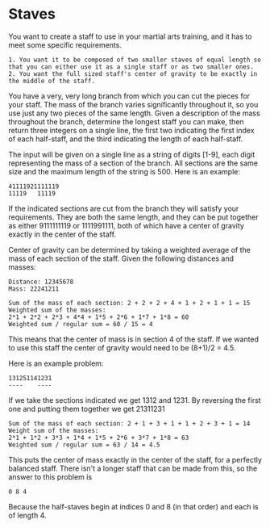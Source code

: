 Staves
======

You want to create a staff to use in your martial arts training, and it has to meet some specific requirements.
 
	1. You want it to be composed of two smaller staves of equal length so that you can either use it as a single staff or as two smaller ones. 
	2. You want the full sized staff's center of gravity to be exactly in the middle of the staff.
 
You have a very, very long branch from which you can cut the pieces for your staff.  The mass of the branch varies significantly throughout it, so you use just any two pieces of the same length.  Given a description of the mass throughout the branch, determine the longest staff you can make, then return three integers on a single line, the first two indicating the first index of each half-staff, and the third indicating the length of each half-staff.
 
The input will be given on a single line as a string of digits [1-9], each digit representing the mass of a section of the branch.  All sections are the same size and the maximum length of the string is 500. Here is an example:
 
	41111921111119
	11119   11119
 
If the indicated sections are cut from the branch they will satisfy your requirements.  They are both the same length, and they can be put together as either 9111111119 or 1111991111, both of which have a center of gravity exactly in the center of the staff.
 
 
Center of gravity can be determined by taking a weighted average of the mass of each section of the staff.  Given the following distances and masses:

	Distance: 12345678
    Mass: 22241211
 
  	Sum of the mass of each section: 2 + 2 + 2 + 4 + 1 + 2 + 1 + 1 = 15
  	Weighted sum of the masses:
	2*1 + 2*2 + 2*3 + 4*4 + 1*5 + 2*6 + 1*7 + 1*8 = 60
  	Weighted sum / regular sum = 60 / 15 = 4
 
This means that the center of mass is in section 4 of the staff.  If we wanted to use this staff the center of gravity would need to be (8+1)/2 = 4.5.
 
Here is an example problem:
 
  	131251141231
  	----    ----
 
If we take the sections indicated we get 1312 and 1231.  By reversing the first one and putting them together we get 21311231
 
  	Sum of the mass of each section: 2 + 1 + 3 + 1 + 1 + 2 + 3 + 1 = 14
  	Weight sum of the masses:
    2*1 + 1*2 + 3*3 + 1*4 + 1*5 + 2*6 + 3*7 + 1*8 = 63
  	Weighted sum / regular sum = 63 / 14 = 4.5
 
This puts the center of mass exactly in the center of the staff, for a perfectly balanced staff.  There isn't a longer staff that can be made from this, so the answer to this problem is
 
  	0 8 4
 
Because the half-staves begin at indices 0 and 8 (in that order) and each is of length 4.